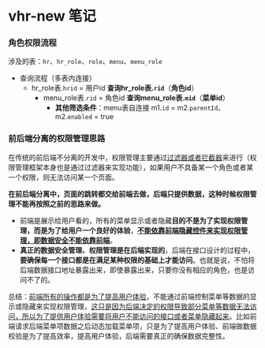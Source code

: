 # vhr-new 笔记

### 角色权限流程
涉及的表：`hr`、`hr_role`、`role`、`menu`、`menu_role`
- 查询流程（多表内连接）
  - hr_role表.`hrid` = 用户id **查询hr_role表.`rid`**（**角色id**）
    - menu_role表.`rid` = 角色id **查询menu_role表.`mid`**（**菜单id**）
      - **其他筛选条件**：menu表自连接 m1.`id` = m2.`parentId`、m2.`enabled` = true

### 前后端分离的权限管理思路
在传统的前后端不分离的开发中，权限管理主要通过<u>过滤器或者拦截器</u>来进行（权限管理框架本身也是通过过滤器来实现功能），如果用户不具备某一个角色或者某一个权限，则无法访问某一个页面。

**在前后端分离中，页面的跳转都交给前端去做，后端只提供数据，这种时候权限管理不能再按照之前的思路来做。**

- 前端是展示给用户看的，所有的菜单显示或者隐藏**目的不是为了实现权限管理，而是为了给用户一个良好的体验**，**<u>不能依靠前端隐藏控件来实现权限管理，即数据安全不能依靠前端</u>**。
- **真正的数据安全管理、权限管理是在后端实现的**，后端在接口设计的过程中，**要确保每一个接口都是在满足某种权限的基础上才能访问**。也就是说，不怕将后端数据接口地址暴露出来，即使暴露出来，只要你没有相应的角色，也是访问不了的。

总结：<u>前端所有的操作都是为了提高用户体验</u>，不能通过前端控制菜单等数据的显示或隐藏来实现权限管理，<u>这只是因为后端决定的权限导致部分菜单等数据无法访问，所以为了提供用户体验需要将用户不能访问的接口或者菜单隐藏起来</u>。比如前端请求后端菜单项数据之后动态加载菜单项，只是为了提高用户体验、前端做数据校验是为了提高效率，提高用户体验，后端需要真正的确保数据完整性。